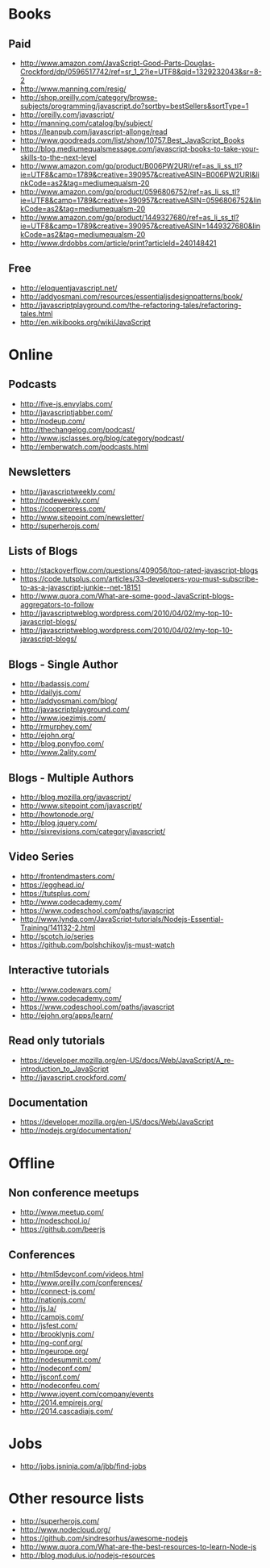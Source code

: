 Books
================================

## Paid

- http://www.amazon.com/JavaScript-Good-Parts-Douglas-Crockford/dp/0596517742/ref=sr_1_2?ie=UTF8&qid=1329232043&sr=8-2
- http://www.manning.com/resig/
- http://shop.oreilly.com/category/browse-subjects/programming/javascript.do?sortby=bestSellers&sortType=1
- http://oreilly.com/javascript/
- http://manning.com/catalog/by/subject/
- https://leanpub.com/javascript-allonge/read
- http://www.goodreads.com/list/show/10757.Best_JavaScript_Books
- http://blog.mediumequalsmessage.com/javascript-books-to-take-your-skills-to-the-next-level
- http://www.amazon.com/gp/product/B006PW2URI/ref=as_li_ss_tl?ie=UTF8&camp=1789&creative=390957&creativeASIN=B006PW2URI&linkCode=as2&tag=mediumequalsm-20
- http://www.amazon.com/gp/product/0596806752/ref=as_li_ss_tl?ie=UTF8&camp=1789&creative=390957&creativeASIN=0596806752&linkCode=as2&tag=mediumequalsm-20
- http://www.amazon.com/gp/product/1449327680/ref=as_li_ss_tl?ie=UTF8&camp=1789&creative=390957&creativeASIN=1449327680&linkCode=as2&tag=mediumequalsm-20
- http://www.drdobbs.com/article/print?articleId=240148421

## Free

- http://eloquentjavascript.net/
- http://addyosmani.com/resources/essentialjsdesignpatterns/book/
- http://javascriptplayground.com/the-refactoring-tales/refactoring-tales.html
- http://en.wikibooks.org/wiki/JavaScript


Online
================================

## Podcasts

- http://five-js.envylabs.com/
- http://javascriptjabber.com/
- http://nodeup.com/
- http://thechangelog.com/podcast/
- http://www.jsclasses.org/blog/category/podcast/
- http://emberwatch.com/podcasts.html

## Newsletters

- http://javascriptweekly.com/
- http://nodeweekly.com/
- https://cooperpress.com/
- http://www.sitepoint.com/newsletter/
- http://superherojs.com/

## Lists of Blogs

- http://stackoverflow.com/questions/409056/top-rated-javascript-blogs
- https://code.tutsplus.com/articles/33-developers-you-must-subscribe-to-as-a-javascript-junkie--net-18151
- http://www.quora.com/What-are-some-good-JavaScript-blogs-aggregators-to-follow
- http://javascriptweblog.wordpress.com/2010/04/02/my-top-10-javascript-blogs/
- http://javascriptweblog.wordpress.com/2010/04/02/my-top-10-javascript-blogs/

## Blogs - Single Author

- http://badassjs.com/
- http://dailyjs.com/
- http://addyosmani.com/blog/
- http://javascriptplayground.com/
- http://www.joezimjs.com/
- http://rmurphey.com/
- http://ejohn.org/
- http://blog.ponyfoo.com/
- http://www.2ality.com/

## Blogs - Multiple Authors

- http://blog.mozilla.org/javascript/
- http://www.sitepoint.com/javascript/
- http://howtonode.org/
- http://blog.jquery.com/
- http://sixrevisions.com/category/javascript/

## Video Series

- http://frontendmasters.com/
- https://egghead.io/
- https://tutsplus.com/
- http://www.codecademy.com/
- https://www.codeschool.com/paths/javascript
- http://www.lynda.com/JavaScript-tutorials/Nodejs-Essential-Training/141132-2.html
- http://scotch.io/series
- https://github.com/bolshchikov/js-must-watch

## Interactive tutorials

- http://www.codewars.com/
- http://www.codecademy.com/
- https://www.codeschool.com/paths/javascript
- http://ejohn.org/apps/learn/

## Read only tutorials

- https://developer.mozilla.org/en-US/docs/Web/JavaScript/A_re-introduction_to_JavaScript
- http://javascript.crockford.com/

## Documentation

- https://developer.mozilla.org/en-US/docs/Web/JavaScript
- http://nodejs.org/documentation/

Offline
================================

## Non conference meetups

- http://www.meetup.com/
- http://nodeschool.io/
- https://github.com/beerjs

## Conferences

- http://html5devconf.com/videos.html
- http://www.oreilly.com/conferences/
- http://connect-js.com/
- http://nationjs.com/
- http://js.la/
- http://campjs.com/
- http://jsfest.com/
- http://brooklynjs.com/
- http://ng-conf.org/
- http://ngeurope.org/
- http://nodesummit.com/
- http://nodeconf.com/
- http://jsconf.com/
- http://nodeconfeu.com/
- http://www.joyent.com/company/events
- http://2014.empirejs.org/
- http://2014.cascadiajs.com/

Jobs
================================

- http://jobs.jsninja.com/a/jbb/find-jobs

Other resource lists
================================

- http://superherojs.com/
- http://www.nodecloud.org/
- https://github.com/sindresorhus/awesome-nodejs
- http://www.quora.com/What-are-the-best-resources-to-learn-Node-js
- http://blog.modulus.io/nodejs-resources

